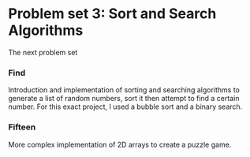 # Problem set 3: Sort and Search Algorithms 

The next problem set 

### **Find**
Introduction and implementation of sorting and searching algorithms to generate a list of random numbers, sort it then attempt to find a certain number.
For this exact project, I used a bubble sort and a binary search.


### **Fifteen**
More complex implementation of 2D arrays to create a puzzle game.

